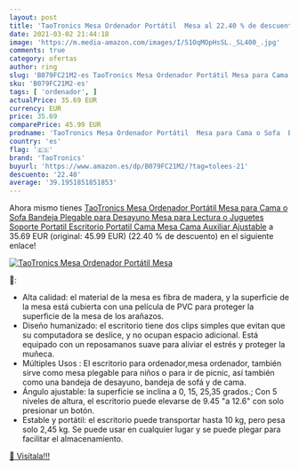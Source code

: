 ```yaml
---
layout: post
title: 'TaoTronics Mesa Ordenador Portátil  Mesa al 22.40 % de descuento'
date: 2021-03-02 21:44:18
image: 'https://m.media-amazon.com/images/I/51OqMOpHsSL._SL400_.jpg'
comments: true
category: ofertas
author: ring
slug: 'B079FC21M2-es TaoTronics Mesa Ordenador Portátil Mesa para Cama o Sofa...'
sku: 'B079FC21M2-es'
tags: [ 'ordenador', ]
actualPrice: 35.69 EUR
currency: EUR
price: 35.69
comparePrice: 45.99 EUR
prodname: 'TaoTronics Mesa Ordenador Portátil  Mesa para Cama o Sofa  Bandeja Plegable para Desayuno  Mesa para Lectura o Juguetes  Soporte Portatil  Escritorio Portatil Cama  Mesa Cama Auxiliar Ajustable'
country: 'es'
flag: '🇪🇸'
brand: 'TaoTronics'
buyurl: 'https://www.amazon.es/dp/B079FC21M2/?tag=tolees-21'
descuento: '22.40'
average: '39.1951851851853'
---
```


Ahora mismo tienes [TaoTronics Mesa Ordenador Portátil  Mesa para Cama o Sofa  Bandeja Plegable para Desayuno  Mesa para Lectura o Juguetes  Soporte Portatil  Escritorio Portatil Cama  Mesa Cama Auxiliar Ajustable](https://www.amazon.es/dp/B079FC21M2/?tag=tolees-21) a 35.69 EUR (original: 45.99 EUR) (22.40 %  de descuento) en el siguiente enlace!

[![TaoTronics Mesa Ordenador Portátil  Mesa](https://m.media-amazon.com/images/I/51OqMOpHsSL._SL400_.jpg)](https://www.amazon.es/dp/B079FC21M2/?tag=tolees-21)

🔎:

- Alta calidad: el material de la mesa es fibra de madera, y la superficie de la mesa está cubierta con una película de PVC para proteger la superficie de la mesa de los arañazos.
- Diseño humanizado: el escritorio tiene dos clips simples que evitan que su computadora se deslice, y no ocupan espacio adicional. Está equipado con un reposamanos suave para aliviar el estrés y proteger la muñeca.
- Múltiples Usos : El escritorio para ordenador,mesa ordenador, también sirve como mesa plegable para niños o para ir de picnic, así también como una bandeja de desayuno, bandeja de sofá y de cama.
- Ángulo ajustable: la superficie se inclina a 0, 15, 25,35 grados.; Con 5 niveles de altura, el escritorio puede elevarse de 9.45 "a 12.6" con solo presionar un botón.
- Estable y portátil: el escritorio puede transportar hasta 10 kg, pero pesa solo 2,45 kg. Se puede usar en cualquier lugar y se puede plegar para facilitar el almacenamiento.

[🛒 Visítala!!!](https://www.amazon.es/dp/B079FC21M2/?tag=tolees-21)
